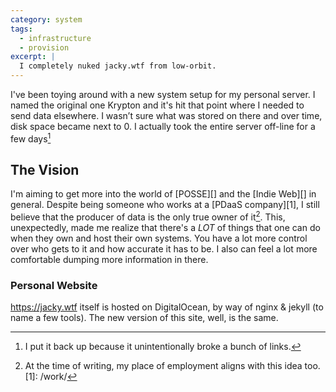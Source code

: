 ```yaml
---
category: system
tags:
  - infrastructure
  - provision
excerpt: |
  I completely nuked jacky.wtf from low-orbit.
---
```


I've been toying around with a new system setup for my personal server. I named
the original one Krypton and it's hit that point where I needed to send data
elsewhere. I wasn’t sure what was stored on there and over time, disk space
became next to 0. I actually took the entire server off-line for a few days[^1]

## The Vision

I'm aiming to get more into the world of [POSSE][] and the [Indie Web][]
in general. Despite being someone who works at a [PDaaS company][1],
I still believe that the producer of data is the only true owner of
it[^2]. This, unexpectedly, made me realize that there's a _LOT_ of things
that one can do when they own and host their own systems. You have a lot
more control over who gets to it and how accurate it has to be. I also can
feel a lot more comfortable dumping more information in there.

### Personal Website

https://jacky.wtf itself is hosted on DigitalOcean, by way of nginx &amp;
jekyll (to name a few tools). The new version of this site, well, is the
same.

[^1]: I put it back up because it unintentionally broke a bunch of links.
[^2]: At the time of writing, my place of employment aligns with this idea too.
[1]: /work/
